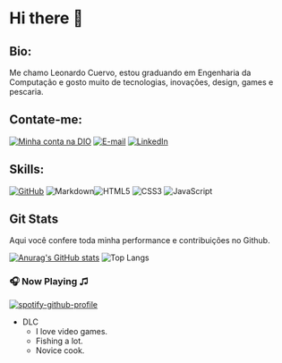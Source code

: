 # Hi there 👋

## Bio:

Me chamo Leonardo Cuervo, estou graduando em Engenharia da Computação e gosto muito de tecnologias, inovações, design, games e pescaria.

## Contate-me:
[![Minha conta na DIO](https://img.shields.io/badge/-Meu%20Perfil%20na%20DIO-30A3DC?style=for-the-badge)](https://dio.me/users/leon_279)
[![E-mail](https://img.shields.io/badge/-Email-000?style=for-the-badge&logo=microsoft-outlook&logoColor=E94D5F)](mailto:contato.cuervo279@gmail.com)
[![LinkedIn](https://img.shields.io/badge/-LinkedIn-000?style=for-the-badge&logo=linkedin&logoColor=30A3DC)](https://www.linkedin.com/in/leonardo-bastos-da-silva-9a032541/)




## Skills:
[![GitHub](https://img.shields.io/badge/GitHub-000?style=for-the-badge&logo=github&logoColor=30A3DC)](https://docs.github.com/)
![Markdown](https://img.shields.io/badge/Markdown-000?style=for-the-badge&logo=markdown)![HTML5](https://img.shields.io/badge/HTML5-E34F26?style=for-the-badge&logo=html5&logoColor=white) ![CSS3](https://img.shields.io/badge/CSS3-1572B6?style=for-the-badge&logo=css3&logoColor=white) ![JavaScript](https://img.shields.io/badge/JavaScript-F7DF1E?style=for-the-badge&logo=javascript&logoColor=black)

## Git Stats

Aqui você confere toda minha performance e contribuições no Github.

[![Anurag's GitHub stats](https://github-readme-stats.vercel.app/api?username=Cuervo279&theme=react&show_icons=true)](https://github.com/anuraghazra/github-readme-stats)
![Top Langs](https://github-readme-stats.vercel.app/api/top-langs/?username=Cuervo279&theme=react&show_icons=true&layout=compact)

### 🎧 Now Playing ♫

[![spotify-github-profile](https://spotify-github-profile.vercel.app/api/view?uid=leon_279&cover_image=true&theme=natemoo-re&show_offline=false&background_color=121212&bar_color=00e1ff&bar_color_cover=false)](https://open.spotify.com/user/leon_279)

 - DLC 
   - I love video games.
   - Fishing a lot.
   - Novice cook.
